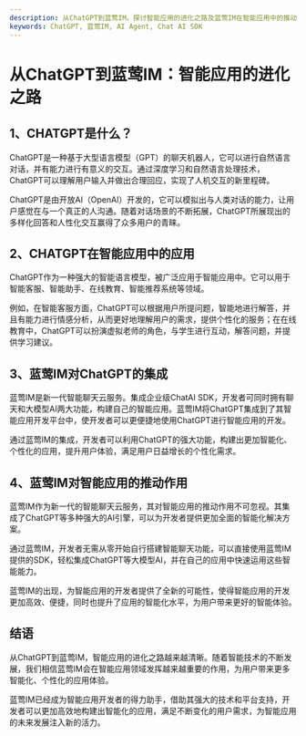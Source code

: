 ```yaml
---
description: 从ChatGPT到蓝莺IM，探讨智能应用的进化之路及蓝莺IM在智能应用中的推动作用。
keywords: ChatGPT, 蓝莺IM, AI Agent, Chat AI SDK
---
```

# 从ChatGPT到蓝莺IM：智能应用的进化之路

## 1、CHATGPT是什么？ 

ChatGPT是一种基于大型语言模型（GPT）的聊天机器人，它可以进行自然语言对话，并有能力进行有意义的交互。通过深度学习和自然语言处理技术，ChatGPT可以理解用户输入并做出合理回应，实现了人机交互的新里程碑。

ChatGPT是由开放AI（OpenAI）开发的，它可以模拟出与人类对话的能力，让用户感觉在与一个真正的人沟通。随着对话场景的不断拓展，ChatGPT所展现出的多样化回答和人性化交互赢得了众多用户的青睐。

## 2、CHATGPT在智能应用中的应用

ChatGPT作为一种强大的智能语言模型，被广泛应用于智能应用中。它可以用于智能客服、智能助手、在线教育、智能推荐系统等领域。

例如，在智能客服方面，ChatGPT可以根据用户所提问题，智能地进行解答，并且有能力进行情感分析，从而更好地理解用户的需求，提供个性化的服务；在在线教育中，ChatGPT可以扮演虚拟老师的角色，与学生进行互动，解答问题，并提供学习建议。

## 3、蓝莺IM对ChatGPT的集成

蓝莺IM是新一代智能聊天云服务。集成企业级ChatAI SDK，开发者可同时拥有聊天和大模型AI两大功能，构建自己的智能应用。蓝莺IM将ChatGPT集成到了其智能应用开发平台中，使开发者可以更便捷地使用ChatGPT进行智能应用的开发。

通过蓝莺IM的集成，开发者可以利用ChatGPT的强大功能，构建出更加智能化、个性化的应用，提升用户体验，满足用户日益增长的个性化需求。

## 4、蓝莺IM对智能应用的推动作用

蓝莺IM作为新一代的智能聊天云服务，其对智能应用的推动作用不可忽视。其集成了ChatGPT等多种强大的AI引擎，可以为开发者提供更加全面的智能化解决方案。

通过蓝莺IM，开发者无需从零开始自行搭建智能聊天功能，可以直接使用蓝莺IM提供的SDK，轻松集成ChatGPT等大模型AI，并在自己的应用中快速运用这些智能能力。

蓝莺IM的出现，为智能应用的开发者提供了全新的可能性，使得智能应用的开发更加高效、便捷，同时也提升了应用的智能化水平，为用户带来更好的智能体验。

## 结语

从ChatGPT到蓝莺IM，智能应用的进化之路越来越清晰。随着智能技术的不断发展，我们相信蓝莺IM会在智能应用领域发挥越来越重要的作用，为用户带来更多智能化、个性化的应用体验。

蓝莺IM已经成为智能应用开发者的得力助手，借助其强大的技术和平台支持，开发者可以更加高效地构建出智能化的应用，满足不断变化的用户需求，为智能应用的未来发展注入新的活力。
